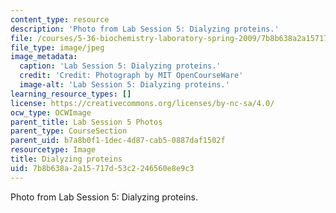 ```yaml
---
content_type: resource
description: 'Photo from Lab Session 5: Dialyzing proteins.'
file: /courses/5-36-biochemistry-laboratory-spring-2009/7b8b638a2a15717d53c2246560e8e9c3_Lab5_2.jpg
file_type: image/jpeg
image_metadata:
  caption: 'Lab Session 5: Dialyzing proteins.'
  credit: 'Credit: Photograph by MIT OpenCourseWare'
  image-alt: 'Lab Session 5: Dialyzing proteins.'
learning_resource_types: []
license: https://creativecommons.org/licenses/by-nc-sa/4.0/
ocw_type: OCWImage
parent_title: Lab Session 5 Photos
parent_type: CourseSection
parent_uid: b7a8b0f1-1dec-4d87-cab5-0887daf1502f
resourcetype: Image
title: Dialyzing proteins
uid: 7b8b638a-2a15-717d-53c2-246560e8e9c3
---
```

Photo from Lab Session 5: Dialyzing proteins.